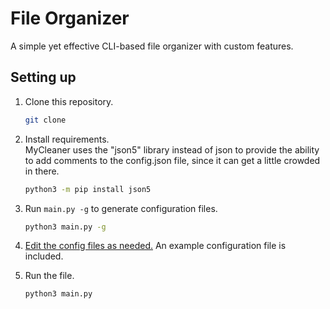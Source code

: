 # File Organizer

A simple yet effective CLI-based file organizer with custom features.

## Setting up

1. Clone this repository.  

    ```bash
    git clone
    ```

2. Install requirements.  
    MyCleaner uses the "json5" library instead of json to provide the ability to add comments to the config.json file, since it can get a little crowded in there.

    ```bash
    python3 -m pip install json5
    ```

3. Run `main.py -g` to generate configuration files.

    ```bash
    python3 main.py -g
    ```

4. [Edit the config files as needed.](CONFIG.md) An example configuration file is included.

5. Run the file.

    ```bash
    python3 main.py 
    ```

